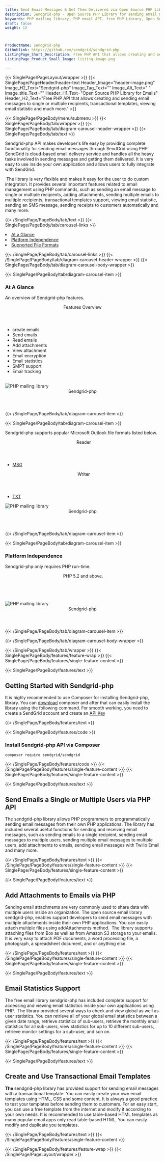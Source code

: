 ```yaml
---
title: Send Email Messages & Get Them Delivered via Open Source PHP Library
description: Sendgrid-php - Open Source PHP Library for sending email messages to single or multiple recipients, transactional templates support, viewing email statistic & so on.
keywords: PHP mailing library, PHP email API, free PHP Library, Open Source email Library, PHP PST programming, PHP EML, java Outlook MSG, Add Attachments to Email, PHP eml library, create  MSG email, Extract email messages, PHP outlook, PHP PST development, Conversion b/t MimeMessage, Conversion b/t EML and Outlook MSG
draft: false
weight: 12



ProductName: Sendgrid-php 
Githublink: https://github.com/sendgrid/sendgrid-php
ListingPage_Short_Description: Free PHP API that allows creating and sending email messages to single or multiple recipients, transactional templates and much more.
ListingPage_Product_Small_Image: listing-image.png 

---
```


{{< SinglePage/PageLayout/wrapper >}}
{{< SinglePage/PageHeader/header-text
Header_Image="header-image.png"
Image_H2_Text="Sendgrid-php"
Image_Tag_Text=""
Image_Alt_Text=" "
Image_title_Text=""
Header_H1_Text="Open Source PHP Library for Emails"
Header_H2_Text="Free PHP API that allows creating and sending email messages to single or multiple recipients, transactional templates, viewing email statistic and much more." >}}

{{< SinglePage/PageBody/menu/submenu >}}
{{< SinglePage/PageBody/tab/wrapper >}}
{{< SinglePage/PageBody/tab/diagram-carousel-header-wrapper >}}
{{< SinglePage/PageBody/tab/text >}}



<p>Sendgrid-php API makes developer's life easy by providing complete functionality for sending email messages through SendGrid using PHP. SendGrid is cloud-based email delivery service and handles all the heavy tasks involved in sending messages and getting them delivered. It is very easy to use inside your own application and allows users to fully integrate with SendGrid.</p>
<p> The library is very flexible and makes it easy for the user to do custom integration. It provides several important features related to email management using PHP commands, such as sending an email message to single or multiple recipients, adding attachments, sending multiple emails to multiple recipients, transactional templates support, viewing email statistic, sending an SMS message, sending receipts to customers automatically and many more.</p>

{{< /SinglePage/PageBody/tab/text >}}
{{< SinglePage/PageBody/tab/carousel-links >}}

<li data-target="#diagramcarousel" data-slide-to="0"><a href="#">At a Glance</a></li>
<li data-target="#diagramcarousel" data-slide-to="2"><a href="#">Platform Independence</a></li>
<li data-target="#diagramcarousel" data-slide-to="1"><a class="activetab" href="#">Supported File Formats</a></li>


{{< /SinglePage/PageBody/tab/carousel-links >}}
{{< /SinglePage/PageBody/tab/diagram-carousel-header-wrapper >}}
{{< SinglePage/PageBody/tab/diagram-carousel-body-wrapper >}}

{{< SinglePage/PageBody/tab/diagram-carousel-item >}}
<h3>At A Glance</h3>
<p>An overview of Sendgrid-php features.</p>
<div class="diagram1 d1-poi">
<div class="d1-row">
<div class="d1-col d1-right"><header>Features Overview</header>
<ul>
<li>create emails</li>
<li>Send emails</li>
<li>Read emails</li>
<li>Add attachments</li>
<li>View attachment</li>
<li>Email encryption</li>
<li>Email statistics</li>
<li>SMPT support</li>
<li>Email tracking<br><br></li>
</ul>
</div>
</div>
<div class="d1-logo"><img class="bg-lite" src='listing-image.png' alt="PHP mailing library "><header>Sendgrid-php</header><footer><small></small></footer></div>
<!--/logo--></div>
<!--/diagram1-->
{{< /SinglePage/PageBody/tab/diagram-carousel-item >}}

{{< SinglePage/PageBody/tab/diagram-carousel-item >}}
<p>Sendgrid-php supports popular Microsoft Outlook file formats listed below.</p>
<div class="diagram1 d2  d1-poi">
<div class="d1-row">
<div class="d1-col d1-left"><header><i class="fa fa-arrows-v "> </i> Reader</header>
<ul>
<li><a href="https://docs.fileformat.com/email/msg/">MSG</a></li>
</ul>
</div>
<!--/left-->
<div class="d1-col d1-right"><header><i class="fa  fa-long-arrow-down"> </i> Writer</header>
<ul>
<li><a href="https://docs.fileformat.com/word-processing/txt/">TXT</a></li>
</ul>
</div>
<!--/right--></div>
<!--/row-->
<div class="d1-logo"><img class="bg-lite" src='listing-image.png' alt="PHP mailing library"><header>Sendgrid-php</header><footer><small></small></footer></div>
<!--/logo--></div>
<!--/diagram2-->
{{< /SinglePage/PageBody/tab/diagram-carousel-item >}}

{{< SinglePage/PageBody/tab/diagram-carousel-item >}}
<h3>Platform Independence</h3>
<p>Sendgrid-php only requires PHP run-time.</p>
<div class="diagram1 d1-poi">
<div class="d1-row">
<div class="d1-col d1-left"><header><i class="fa fa-cubes"> </i>PHP 5.2 and above.</header></div>
<!--/left-->
<div class="d1-col d1-right"> </div>
<!--/right--></div>
<!--/row-->
<div class="d1-logo"><img class="bg-lite" src='listing-image.png' alt="PHP mailing library "><header>Sendgrid-php</header><footer><small></small></footer></div>
<!--/logo--></div>
<!--/diagram2 -->
{{< /SinglePage/PageBody/tab/diagram-carousel-item >}}

{{< /SinglePage/PageBody/tab/diagram-carousel-body-wrapper >}}

{{< /SinglePage/PageBody/tab/wrapper >}}
{{< SinglePage/PageBody/features/feature-wrap >}}
{{< SinglePage/PageBody/features/single-feature-content >}}

{{< SinglePage/PageBody/features/text >}}
<h2 class="h2title">Getting Started with Sendgrid-php</h2>
<p>It is highly recommended to use Composer for installing Sendgrid-php, library. You can <a href="https://getcomposer.org/doc/00-intro.md">download</a> composer and after that can easily install the library using the following command. For smooth working, you need to create a SendGrid account and create an <a href="https://app.sendgrid.com/settings/api_keys">API Key</a></p>
{{< /SinglePage/PageBody/features/text >}}

{{< SinglePage/PageBody/features/code >}}
<h3>Install Sendgrid-php API via Composer </h3>
<pre><code class="html">composer require sendgrid/sendgrid </code></pre>

{{< /SinglePage/PageBody/features/code >}}
{{< /SinglePage/PageBody/features/single-feature-content >}}
{{< SinglePage/PageBody/features/single-feature-content >}}

{{< SinglePage/PageBody/features/text >}}
<h2 class="h2title">Send Emails a Single or Multiple Users via PHP API</h2>
<p>The sendgrid-php library allows PHP programmers to programmatically sending email messages from their own PHP applications. The library has included several useful functions for sending and receiving email messages, such as sending emails to a single recipient, sending email messages to multiple users, sending multiple email messages to multiple users, add attachments to emails, sending email messages with Twilio Email and many more.</p>

{{< /SinglePage/PageBody/features/text >}}
{{< /SinglePage/PageBody/features/single-feature-content >}}
{{< SinglePage/PageBody/features/single-feature-content >}}

{{< SinglePage/PageBody/features/text >}}
<h2 class="h2title">Add Attachments to Emails via PHP</h2>
<p>Sending email attachments are very commonly used to share data with multiple users inside an organization. The open source email library sendgrid-php, enables support developers to send email messages with multiple attachments inside their own PHP applications. You can easily attach multiple files using addAttachments method.  The library supports attaching files from Box as well as from Amazon S3 storage to your emails. It is very easy to attach PDF documents, a word processing file, a photograph, a spreadsheet document, and or anything else.</p>

{{< /SinglePage/PageBody/features/text >}}
{{< /SinglePage/PageBody/features/single-feature-content >}}
{{< SinglePage/PageBody/features/single-feature-content >}}

{{< SinglePage/PageBody/features/text >}}
<h2 class="h2title">Email Statistics Support</h2>
<p>The free email library sendgrid-php has included complete support for accessing and viewing email statistics inside your own applications using PHP.  The library provided several ways to check and view global as well as user statistics. You can retrieve all of your global email statistics between a given date range, retrieve statistics of sub-users, retrieve the monthly email statistics for all sub-users, view statistics for up to 10 different sub-users, retrieve monitor settings for a sub-user, and son on.</p>

{{< /SinglePage/PageBody/features/text >}}
{{< /SinglePage/PageBody/features/single-feature-content >}}
{{< SinglePage/PageBody/features/single-feature-content >}}

{{< SinglePage/PageBody/features/text >}}
<h2 class="h2title">Create and Use Transactional Email Templates</h2>
<p><strong>The </strong>sendgrid-php library has provided support for sending email messages with a transactional template. You can easily create your own email templates using HTML, CSS and some content. It is always a good practice to test your templates before sending them to customers. For an easy start, you can use a free template from the internet and modify it according to your own needs. It is recommended to use table-based HTML templates as many popular email apps only read table-based HTML. You can easily modify and duplicate you templates.</p>

{{< /SinglePage/PageBody/features/text >}}
{{< /SinglePage/PageBody/features/single-feature-content >}}

{{< /SinglePage/PageBody/features/feature-wrap >}}
{{< /SinglePage/PageLayout/wrapper >}}